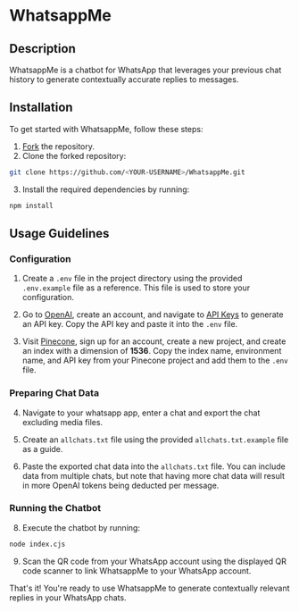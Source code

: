 # WhatsappMe

## Description
WhatsappMe is a chatbot for WhatsApp that leverages your previous chat history to generate contextually accurate replies to messages.

## Installation
To get started with WhatsappMe, follow these steps:

1. [Fork](https://github.com/Keith-Web3/WhatsappMe/fork) the repository.
2. Clone the forked repository:
```bash
git clone https://github.com/<YOUR-USERNAME>/WhatsappMe.git
```
3. Install the required dependencies by running:
```bash
npm install
```

## Usage Guidelines

### Configuration

1. Create a `.env` file in the project directory using the provided `.env.example` file as a reference. This file is used to store your configuration.

2. Go to [OpenAI](https://openai.com/), create an account, and navigate to [API Keys](https://platform.openai.com/account/api-keys) to generate an API key. Copy the API key and paste it into the `.env` file.

3. Visit [Pinecone](https://app.pinecone.io/), sign up for an account, create a new project, and create an index with a dimension of **1536**. Copy the index name, environment name, and API key from your Pinecone project and add them to the `.env` file.

### Preparing Chat Data

4. Navigate to your whatsapp app, enter a chat and export the chat excluding media files. 

5. Create an `allchats.txt` file using the provided `allchats.txt.example` file as a guide.

6. Paste the exported chat data into the `allchats.txt` file. You can include data from multiple chats, but note that having more chat data will result in more OpenAI tokens being deducted per message.

### Running the Chatbot

8. Execute the chatbot by running:
```bash
node index.cjs
```

9. Scan the QR code from your WhatsApp account using the displayed QR code scanner to link WhatsappMe to your WhatsApp account.

That's it! You're ready to use WhatsappMe to generate contextually relevant replies in your WhatsApp chats.

